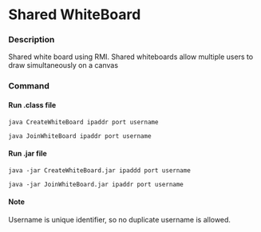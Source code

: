 # Shared WhiteBoard

### Description

Shared white board using RMI. Shared whiteboards allow multiple users to draw simultaneously on a canvas

### Command
#### Run .class file
`java CreateWhiteBoard ipaddr port username`

`java JoinWhiteBoard ipaddr port username`

#### Run .jar file
`java -jar CreateWhiteBoard.jar ipaddd port username`

`java -jar JoinWhiteBoard.jar ipaddr port username`

#### Note
Username is unique identifier, so no duplicate username is allowed.